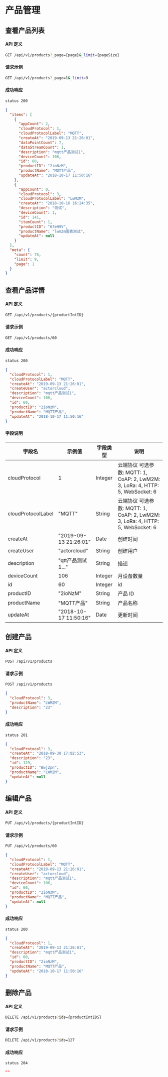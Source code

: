 # 产品管理

## 查看产品列表

#### API 定义

```bash
GET /api/v1/products?_page={page}&_limit={pageSize}
```

#### 请求示例

```bash
GET /api/v1/products?_page=1&_limit=9
```

#### 成功响应

```bash
status 200
```

```json
{
  "items": [
    {
      "appCount": 2,
      "cloudProtocol": 1,
      "cloudProtocolLabel": "MQTT",
      "createAt": "2019-09-13 21:26:01",
      "dataPointCount": 7,
      "dataStreamCount": 1,
      "description": "mqtt产品测试1",
      "deviceCount": 106,
      "id": 60,
      "productID": "2ioNzM",
      "productName": "MQTT产品",
      "updateAt": "2018-10-17 11:50:16"
    },
    {
      "appCount": 0,
      "cloudProtocol": 3,
      "cloudProtocolLabel": "LwM2M",
      "createAt": "2018-10-16 16:24:35",
      "description": "测试",
      "deviceCount": 1,
      "id": 141,
      "itemCount": 1,
      "productID": "67eH9V",
      "productName": "lwm2m图表测试",
      "updateAt": null
    }
  ],
  "meta": {
    "count": 78,
    "limit": 9,
    "page": 1
  }
}
```







## 查看产品详情

#### API 定义

```bash
GET /api/v1/products/{productIntID}
```

#### 请求示例

```bash
GET /api/v1/products/60
```

#### 成功响应

```bash
status 200
```

```json
{
  "cloudProtocol": 1,
  "cloudProtocolLabel": "MQTT",
  "createAt": "2019-09-13 21:26:01",
  "createUser": "actorcloud",
  "description": "mqtt产品测试1",
  "deviceCount": 106,
  "id": 60,
  "productID": "2ioNzM",
  "productName": "MQTT产品",
  "updateAt": "2018-10-17 11:50:16"
}
```


#### 字段说明

| 字段名             | 示例值               | 字段类型    |  说明                  |
| --------------- | ----------------- | ------- | ------------------- |
| cloudProtocol| 1 | Integer  | 云端协议 可选参数: MQTT: 1, CoAP: 2, LwM2M: 3, LoRa: 4, HTTP: 5, WebSocket: 6 |
| cloudProtocolLabel| "MQTT" | String  | 云端协议 可选参数: MQTT: 1, CoAP: 2, LwM2M: 3, LoRa: 4, HTTP: 5, WebSocket: 6 |
| createAt| "2019-09-13 21:26:01" | Date  | 创建时间 |
| createUser| "actorcloud" | String  | 创建用户 |
| description| "qtt产品测试1..." | String  | 描述 |
| deviceCount| 106 | Integer  | 月设备数量 |
| id| 60 | Integer  | id |
| productID| "2ioNzM" | String  | 产品 ID |
| productName| "MQTT产品" | String  | 产品名称 |
| updateAt| "2018-10-17 11:50:16" | Date  | 更新时间 |









## 创建产品

#### API 定义

```bash
POST /api/v1/products
```

#### 请求示例

```bash
POST /api/v1/products
```

```json
{
  "cloudProtocol": 3,
  "productName": "LWM2M",
  "description": "23"
}
```


#### 成功响应

```bash
status 201
```

```json
{
  "cloudProtocol": 3,
  "createAt": "2018-09-30 17:02:53",
  "description": "23",
  "id": 129,
  "productID": "Bwj2pn",
  "productName": "LWM2M",
  "updateAt": null
}
```







## 编辑产品

#### API 定义

```bash
PUT /api/v1/products/{productIntID}
```

#### 请求示例

```bash
PUT /api/v1/products/60
```

```json
{
  "cloudProtocol": 1,
  "cloudProtocolLabel": "MQTT",
  "createAt": "2019-09-13 21:26:01",
  "createUser": "actorcloud",
  "description": "mqtt产品测试1",
  "deviceCount": 106,
  "id": 60,
  "productID": "2ioNzM",
  "productName": "MQTT产品",
  "updateAt": null
}
```


#### 成功响应

```bash
status 200
```

```json
{
  "cloudProtocol": 1,
  "createAt": "2019-09-13 21:26:01",
  "description": "mqtt产品测试1",
  "id": 60,
  "productID": "2ioNzM",
  "productName": "MQTT产品",
  "updateAt": "2018-10-17 11:50:16"
}
```







## 删除产品

#### API 定义

```bash
DELETE /api/v1/products?ids={productIntIDS}
```

#### 请求示例

```bash
DELETE /api/v1/products?ids=127
```

#### 成功响应

```bash
status 204
```

```json
""
```







